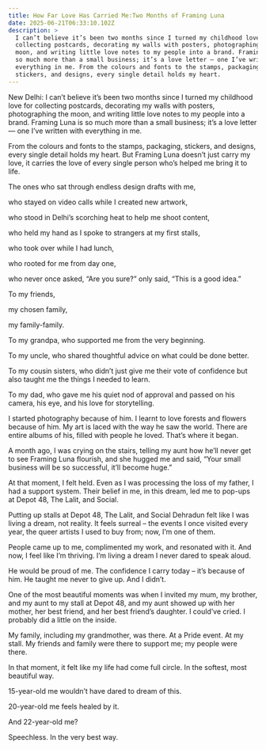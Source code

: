 ```yaml
---
title: How Far Love Has Carried Me:Two Months of Framing Luna
date: 2025-06-21T06:33:10.102Z
description: >
  I can’t believe it’s been two months since I turned my childhood love for
  collecting postcards, decorating my walls with posters, photographing the
  moon, and writing little love notes to my people into a brand. Framing Luna is
  so much more than a small business; it’s a love letter — one I’ve written with
  everything in me. From the colours and fonts to the stamps, packaging,
  stickers, and designs, every single detail holds my heart.
---
```

New Delhi: I can’t believe it’s been two months since I turned my childhood love for collecting postcards, decorating my walls with posters, photographing the moon, and writing little love notes to my people into a brand. Framing Luna is so much more than a small business; it’s a love letter — one I’ve written with everything in me.

From the colours and fonts to the stamps, packaging, stickers, and designs, every single detail holds my heart. But Framing Luna doesn’t just carry my love, it carries the love of every single person who’s helped me bring it to life.

The ones who sat through endless design drafts with me,

who stayed on video calls while I created new artwork,

who stood in Delhi’s scorching heat to help me shoot content,

who held my hand as I spoke to strangers at my first stalls,

who took over while I had lunch,

who rooted for me from day one,

who never once asked, “Are you sure?” only said, “This is a good idea.”

To my friends,

my chosen family,

my family-family.

To my grandpa, who supported me from the very beginning.

To my uncle, who shared thoughtful advice on what could be done better.

To my cousin sisters, who didn’t just give me their vote of confidence but also taught me the things I needed to learn.

To my dad, who gave me his quiet nod of approval and passed on his camera, his eye, and his love for storytelling.

I started photography because of him. I learnt to love forests and flowers because of him. My art is laced with the way he saw the world. There are entire albums of his, filled with people he loved. That’s where it began.

A month ago, I was crying on the stairs, telling my aunt how he’ll never get to see Framing Luna flourish, and she hugged me and said, “Your small business will be so successful, it’ll become huge.”

At that moment, I felt held. Even as I was processing the loss of my father, I had a support system. Their belief in me, in this dream, led me to pop-ups at Depot 48, The Lalit, and Social.

Putting up stalls at Depot 48, The Lalit, and Social Dehradun felt like I was living a dream, not reality. It feels surreal – the events I once visited every year, the queer artists I used to buy from; now, I’m one of them.

People came up to me, complimented my work, and resonated with it. And now, I feel like I’m thriving. I’m living a dream I never dared to speak aloud.

He would be proud of me. The confidence I carry today – it’s because of him. He taught me never to give up. And I didn’t.

One of the most beautiful moments was when I invited my mum, my brother, and my aunt to my stall at Depot 48, and my aunt showed up with her mother, her best friend, and her best friend’s daughter. I could’ve cried. I probably did a little on the inside.

My family, including my grandmother, was there. At a Pride event. At my stall. My friends and family were  there to support me; my people were there.

In that moment, it felt like my life had come full circle. In the softest, most beautiful way. 

15-year-old me wouldn’t have dared to dream of this.

20-year-old me feels healed by it.

And 22-year-old me?

Speechless. In the very best way.